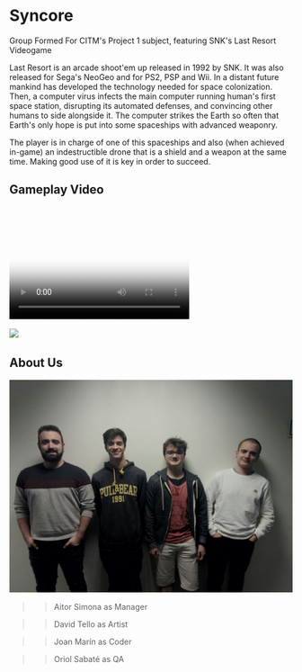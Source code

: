 # Syncore

Group Formed For CITM's Project 1 subject, featuring SNK's Last Resort Videogame

Last Resort is an arcade shoot'em up released in 1992 by SNK. It was also released for Sega's NeoGeo and for PS2, PSP and Wii.
In a distant future mankind has developed the technology needed for space colonization. Then, a computer virus infects the main computer running human's first space station, disrupting its automated defenses, and convincing other humans to side alongside it. The computer strikes the Earth so often that Earth's only hope is put into some spaceships with advanced weaponry.

The player is in charge of one of this spaceships and also (when achieved in-game) an indestructible drone that is a shield and a weapon at the same time. Making good use of it is key in order to succeed.

## Gameplay Video

<video src="%5BeShop%20JP%5D%20ACA%20NEOGEO%20LAST%20RESORT%20-%20Gameplay.mp4" poster="poster.jpg" width="320" height="200" controls preload></video>

[![](https://img.youtube.com/vi/kSzxzSNXTC8/0.jpg)](https://www.youtube.com/watch?v=kSzxzSNXTC8)

## About Us

<img src="/docs/TeamPhoto.jpg">

>>Aitor Simona as Manager

>>David Tello as Artist

>>Joan Marín as Coder

>>Oriol Sabaté as QA



